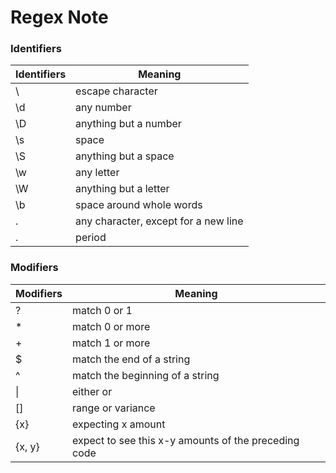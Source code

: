 Regex Note
==========

### Identifiers

| Identifiers | Meaning |
|-------------|---------|
| \  | escape character |
| \d | any number |
| \D | anything but a number |
| \s | space |
| \S | anything but a space |
| \w | any letter |
| \W | anything but a letter |
| \b | space around whole words |
| .  | any character, except for a new line |
| \. | period |

### Modifiers

| Modifiers | Meaning |
|-----------|---------|
| ? | match 0 or 1 |
| * | match 0 or more |
| + | match 1 or more|
| $ | match the end of a string |
| ^ | match the beginning of a string |
| &#124; | either or |
| [] | range or variance |
| {x}  | expecting x amount |
| {x, y} | expect to see this x-y amounts of the preceding code
